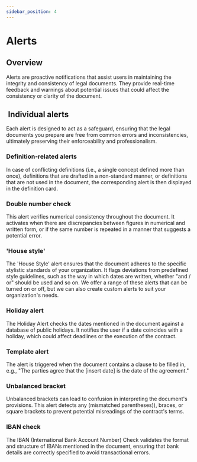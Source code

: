 ```yaml
---
sidebar_position: 4
---
```


# Alerts

## Overview

Alerts are proactive notifications that assist users in maintaining the integrity and consistency of legal documents. They provide real-time feedback and warnings about potential issues that could affect the consistency or clarity of the document.

##  Individual alerts

Each alert is designed to act as a safeguard, ensuring that the legal documents you prepare are free from common errors and inconsistencies, ultimately preserving their enforceability and professionalism.

### Definition-related alerts

In case of conflicting definitions (i.e., a single concept defined more than once), definitions that are drafted in a non-standard manner, or definitions that are not used in the document, the corresponding alert is then displayed in the definition card.

### Double number check

This alert verifies numerical consistency throughout the document. It activates when there are discrepancies between figures in numerical and written form, or if the same number is repeated in a manner that suggests a potential error.

### 'House style'

The 'House Style' alert ensures that the document adheres to the specific stylistic standards of your organization. It flags deviations from predefined style guidelines, such as the way in which dates are written, whether "and / or" should be used and so on. We offer a range of these alerts that can be turned on or off, but we can also create custom alerts to suit your organization's needs.

### Holiday alert

The Holiday Alert checks the dates mentioned in the document against a database of public holidays. It notifies the user if a date coincides with a holiday, which could affect deadlines or the execution of the contract.

### Template alert

The alert is triggered when the document contains a clause to be filled in, e.g., "The parties agree that the [insert date] is the date of the agreement."

### Unbalanced bracket

Unbalanced brackets can lead to confusion in interpreting the document's provisions. This alert detects any (mismatched parentheses)), braces, or square brackets to prevent potential misreadings of the contract's terms.

### IBAN check

The IBAN (International Bank Account Number) Check validates the format and structure of IBANs mentioned in the document, ensuring that bank details are correctly specified to avoid transactional errors.

